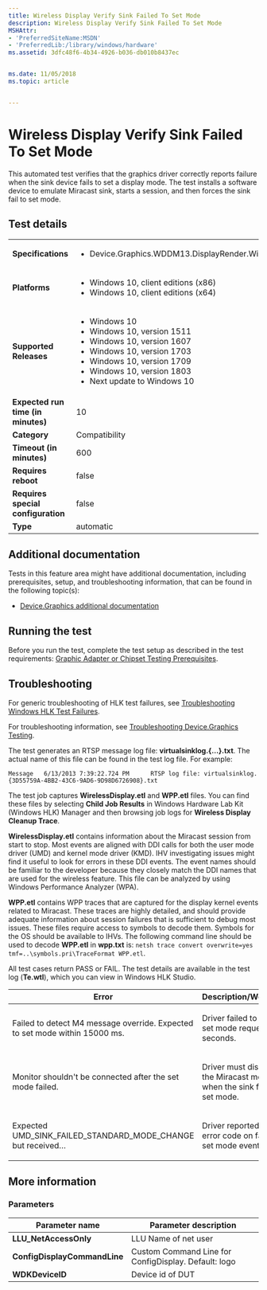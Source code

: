 ```yaml
---
title: Wireless Display Verify Sink Failed To Set Mode
description: Wireless Display Verify Sink Failed To Set Mode
MSHAttr:
- 'PreferredSiteName:MSDN'
- 'PreferredLib:/library/windows/hardware'
ms.assetid: 3dfc48f6-4b34-4926-b036-db010b8437ec


ms.date: 11/05/2018
ms.topic: article


---
```


# <span id="p_hlk_test.10bf8607-2a49-44c7-96c7-82fce1c3177a"></span>Wireless Display Verify Sink Failed To Set Mode


This automated test verifies that the graphics driver correctly reports failure when the sink device fails to set a display mode. The test installs a software device to emulate Miracast sink, starts a session, and then forces the sink fail to set mode.

## Test details

|||
|---|---|
| **Specifications**  | <ul><li>Device.Graphics.WDDM13.DisplayRender.WirelessDisplay.BasicWirelessDisplay</li></ul> |  
| **Platforms**   | <ul><li>Windows 10, client editions (x86)</li><li>Windows 10, client editions (x64)</li></ul> |
| **Supported Releases** | <ul><li>Windows 10</li><li>Windows 10, version 1511</li><li>Windows 10, version 1607</li><li>Windows 10, version 1703</li><li>Windows 10, version 1709</li><li>Windows 10, version 1803</li><li>Next update to Windows 10</li></ul> |
|**Expected run time (in minutes)**| 10 |
|**Category**| Compatibility |
|**Timeout (in minutes)**| 600 |
|**Requires reboot**| false |
|**Requires special configuration**| false |
|**Type**| automatic |



## <span id="Additional_documentation"></span><span id="additional_documentation"></span><span id="ADDITIONAL_DOCUMENTATION"></span>Additional documentation


Tests in this feature area might have additional documentation, including prerequisites, setup, and troubleshooting information, that can be found in the following topic(s):

-   [Device.Graphics additional documentation](device-graphics-additional-documentation.md)

## <span id="Running_the_test"></span><span id="running_the_test"></span><span id="RUNNING_THE_TEST"></span>Running the test


Before you run the test, complete the test setup as described in the test requirements: [Graphic Adapter or Chipset Testing Prerequisites](graphic-adapter-or-chipset-testing-prerequisites.md).

## <span id="Troubleshooting"></span><span id="troubleshooting"></span><span id="TROUBLESHOOTING"></span>Troubleshooting


For generic troubleshooting of HLK test failures, see [Troubleshooting Windows HLK Test Failures](../user/troubleshooting-windows-hlk-test-failures.md).

For troubleshooting information, see [Troubleshooting Device.Graphics Testing](troubleshooting-devicegraphics-testing.md).

The test generates an RTSP message log file: **virtualsinklog.{…}.txt**. The actual name of this file can be found in the test log file. For example:

`Message   6/13/2013 7:39:22.724 PM      RTSP log file: virtualsinklog.{3D55759A-4BB2-43C6-9AD6-9D98D6726908}.txt`

The test job captures **WirelessDisplay.etl** and **WPP.etl** files. You can find these files by selecting **Child Job Results** in Windows Hardware Lab Kit (Windows HLK) Manager and then browsing job logs for **Wireless Display Cleanup Trace**.

**WirelessDisplay.etl** contains information about the Miracast session from start to stop. Most events are aligned with DDI calls for both the user mode driver (UMD) and kernel mode driver (KMD).  IHV investigating issues might find it useful to look for errors in these DDI events.  The event names should be familiar to the developer because they closely match the DDI names that are used for the wireless feature.  This file can be analyzed by using Windows Performance Analyzer (WPA).

**WPP.etl** contains WPP traces that are captured for the display kernel events related to Miracast. These traces are highly detailed, and should provide adequate information about session failures that is sufficient to debug most issues. These files require access to symbols to decode them. Symbols for the OS should be available to IHVs. The following command line should be used to decode **WPP.etl** in **wpp.txt** is: `netsh trace convert overwrite=yes tmf=..\symbols.pri\TraceFormat WPP.etl`.

All test cases return PASS or FAIL. The test details are available in the test log (**Te.wtl**), which you can view in Windows HLK Studio.

<table>
<colgroup>
<col width="50%" />
<col width="50%" />
</colgroup>
<thead>
<tr class="header">
<th>Error</th>
<th>Description/Workaround</th>
</tr>
</thead>
<tbody>
<tr class="odd">
<td><p>Failed to detect M4 message override. Expected to set mode within 15000 ms.</p></td>
<td><p>Driver failed to issue a set mode request in 15 seconds.</p></td>
</tr>
<tr class="even">
<td><p>Monitor shouldn&#39;t be connected after the set mode failed.</p></td>
<td><p>Driver must disconnect the Miracast monitor when the sink failed to set mode.</p></td>
</tr>
<tr class="odd">
<td><p>Expected UMD_SINK_FAILED_STANDARD_MODE_CHANGE but received…</p></td>
<td><p>Driver reported incorrect error code on failed to set mode event.</p></td>
</tr>
</tbody>
</table>



## <span id="More_information"></span><span id="more_information"></span><span id="MORE_INFORMATION"></span>More information


### <span id="Parameters"></span><span id="parameters"></span><span id="PARAMETERS"></span>Parameters

| Parameter name               | Parameter description                                |
|------------------------------|------------------------------------------------------|
| **LLU\_NetAccessOnly**       | LLU Name of net user                                 |
| **ConfigDisplayCommandLine** | Custom Command Line for ConfigDisplay. Default: logo |
| **WDKDeviceID**              | Device id of DUT                                     |












